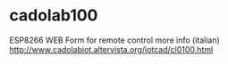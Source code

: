 # cadolab100
ESP8266 WEB Form for remote control
more info (italian)
http://www.cadolabiot.altervista.org/iotcad/cl0100.html
